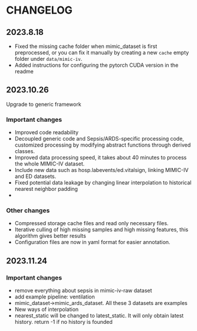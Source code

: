 # CHANGELOG

## 2023.8.18

- Fixed the missing cache folder when mimic_dataset is first preprocessed, or you can fix it manually by creating a new `cache` empty folder under `data/mimic-iv`.
- Added instructions for configuring the pytorch CUDA version in the readme

## 2023.10.26

Upgrade to generic framework

### Important changes
- Improved code readability
- Decoupled generic code and Sepsis/ARDS-specific processing code, customized processing by modifying abstract functions through derived classes.
- Improved data processing speed, it takes about 40 minutes to process the whole MIMIC-IV dataset.
- Include new data such as hosp.labevents/ed.vitalsign, linking MIMIC-IV and ED datasets.
- Fixed potential data leakage by changing linear interpolation to historical nearest neighbor padding
- 

### Other changes
- Compressed storage cache files and read only necessary files.
- Iterative culling of high missing samples and high missing features, this algorithm gives better results
- Configuration files are now in yaml format for easier annotation.

## 2023.11.24

### Important changes
- remove everything about sepsis in mimic-iv-raw dataset
- add example pipeline: ventilation
- mimic_dataset->mimic_ards_dataset. All these 3 datasets are examples
- New ways of interpolation
- nearest_static will be changed to latest_static. It will only obtain latest history. return -1 if no history is founded
